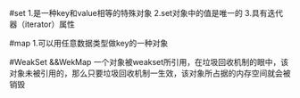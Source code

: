 #set
1.是一种key和value相等的特殊对象
2.set对象中的值是唯一的
3.具有迭代器（iterator）属性

#map
1.可以用任意数据类型做key的一种对象


#WeakSet &&WekMap
一个对象被weakset所引用，在垃圾回收机制的眼中，该对象未被引用的，那么只要垃圾回收机制一生效，该对象所占据的内存空间就会被销毁
